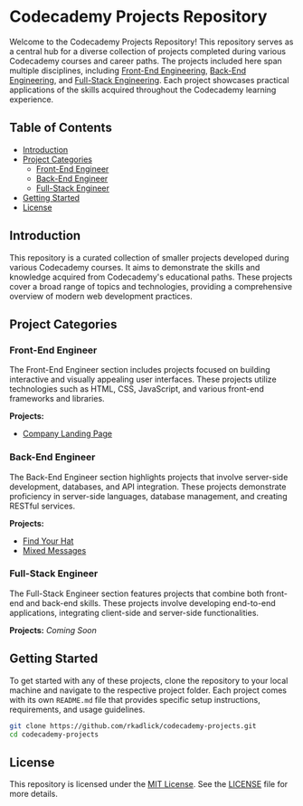 # Codecademy Projects Repository

Welcome to the Codecademy Projects Repository! This repository serves as a central hub for a diverse collection of projects completed during various Codecademy courses and career paths. The projects included here span multiple disciplines, including [Front-End Engineering](https://www.codecademy.com/career-journey/front-end-engineer), [Back-End Engineering](https://www.codecademy.com/career-journey/back-end-engineer), and [Full-Stack Engineering](https://www.codecademy.com/career-journey/full-stack-engineer). Each project showcases practical applications of the skills acquired throughout the Codecademy learning experience.

## Table of Contents

- [Introduction](#introduction)
- [Project Categories](#project-categories)
  - [Front-End Engineer](#front-end-engineer)
  - [Back-End Engineer](#back-end-engineer)
  - [Full-Stack Engineer](#full-stack-engineer)
- [Getting Started](#getting-started)
- [License](#license)

## Introduction

This repository is a curated collection of smaller projects developed during various Codecademy courses. It aims to demonstrate the skills and knowledge acquired from Codecademy's educational paths. These projects cover a broad range of topics and technologies, providing a comprehensive overview of modern web development practices.

## Project Categories

### Front-End Engineer

The Front-End Engineer section includes projects focused on building interactive and visually appealing user interfaces. These projects utilize technologies such as HTML, CSS, JavaScript, and various front-end frameworks and libraries.

**Projects:**
- [Company Landing Page](./FrontEndEngineer/CompanyLandingPage/)

### Back-End Engineer

The Back-End Engineer section highlights projects that involve server-side development, databases, and API integration. These projects demonstrate proficiency in server-side languages, database management, and creating RESTful services.

**Projects:**
- [Find Your Hat](./BackEndEngineer/FindYourHat/)
- [Mixed Messages](./BackEndEngineer/MixedMessages/)

### Full-Stack Engineer

The Full-Stack Engineer section features projects that combine both front-end and back-end skills. These projects involve developing end-to-end applications, integrating client-side and server-side functionalities.

**Projects:**
*Coming Soon*

## Getting Started

To get started with any of these projects, clone the repository to your local machine and navigate to the respective project folder. Each project comes with its own `README.md` file that provides specific setup instructions, requirements, and usage guidelines.

```bash
git clone https://github.com/rkadlick/codecademy-projects.git
cd codecademy-projects
```

## License

This repository is licensed under the [MIT License](LICENSE). See the [LICENSE](LICENSE) file for more details.
